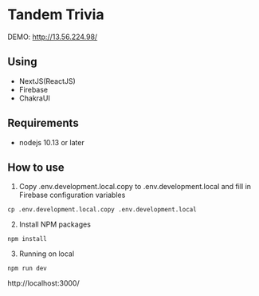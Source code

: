 # Tandem Trivia

DEMO: http://13.56.224.98/

## Using
- NextJS(ReactJS)
- Firebase
- ChakraUI

## Requirements
- nodejs 10.13 or later

## How to use
1. Copy .env.development.local.copy to .env.development.local and fill in Firebase configuration variables
```
cp .env.development.local.copy .env.development.local
```
2. Install NPM packages
```
npm install
```
3. Running on local
```
npm run dev
```

http://localhost:3000/
